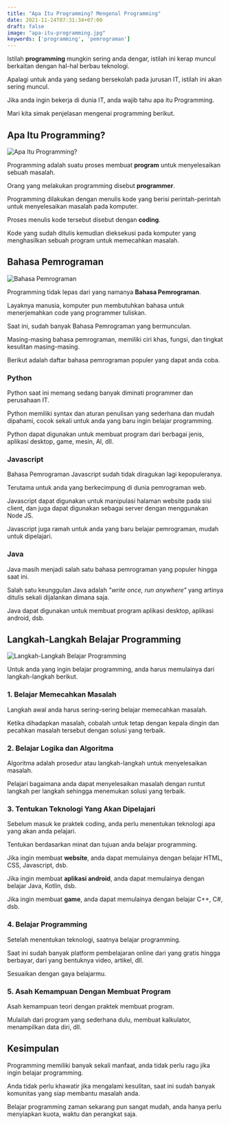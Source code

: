 ```yaml
---
title: "Apa Itu Programming? Mengenal Programming"
date: 2021-11-24T07:31:34+07:00
draft: false
image: "apa-itu-programming.jpg"
keywords: ['programming', 'pemrograman']
---
```


Istilah __programming__ mungkin sering anda dengar, istilah ini kerap muncul berkaitan dengan hal-hal berbau teknologi.

Apalagi untuk anda yang sedang bersekolah pada jurusan IT, istilah ini akan sering muncul.

Jika anda ingin bekerja di dunia IT, anda wajib tahu apa itu Programming. 

Mari kita simak penjelasan mengenai programming berikut.

## Apa Itu Programming?

![Apa Itu Programming?](/posts/articles/apa-itu-programming/apa-itu-programming.jpg)

Programming adalah suatu proses membuat __program__ untuk menyelesaikan sebuah masalah.

Orang yang melakukan programming disebut __programmer__.

Programming dilakukan dengan menulis kode yang berisi perintah-perintah untuk menyelesaikan masalah pada komputer.

Proses menulis kode tersebut disebut dengan __coding__.

Kode yang sudah ditulis kemudian dieksekusi pada komputer yang menghasilkan sebuah program untuk memecahkan masalah.

## Bahasa Pemrograman

![Bahasa Pemrograman](/posts/articles/apa-itu-programming/bahasa-pemrograman.jpg)

Programming tidak lepas dari yang namanya __Bahasa Pemrograman__.

Layaknya manusia, komputer pun membutuhkan bahasa untuk menerjemahkan code yang programmer tuliskan.

Saat ini, sudah banyak Bahasa Pemrograman yang bermunculan.

Masing-masing bahasa pemrograman, memiliki ciri khas, fungsi, dan tingkat kesulitan masing-masing.

Berikut adalah daftar bahasa pemrograman populer yang dapat anda coba.

### Python

Python saat ini memang sedang banyak diminati programmer dan perusahaan IT.

Python memiliki syntax dan aturan penulisan yang sederhana dan mudah dipahami, cocok sekali untuk anda yang baru ingin belajar programming.

Python dapat digunakan untuk membuat program dari berbagai jenis, aplikasi desktop, game, mesin, AI, dll.

### Javascript

Bahasa Pemrograman Javascript sudah tidak diragukan lagi kepopuleranya.

Terutama untuk anda yang berkecimpung di dunia pemrograman web.

Javascript dapat digunakan untuk manipulasi halaman website pada sisi client, dan juga dapat digunakan sebagai server dengan menggunakan Node JS.

Javascript juga ramah untuk anda yang baru belajar pemrograman, mudah untuk dipelajari.

### Java

Java masih menjadi salah satu bahasa pemrograman yang populer hingga saat ini.

Salah satu keunggulan Java adalah _"write once, run anywhere"_ yang artinya ditulis sekali dijalankan dimana saja.

Java dapat digunakan untuk membuat program aplikasi desktop, aplikasi android, dsb.

## Langkah-Langkah Belajar Programming

![Langkah-Langkah Belajar Programming](/posts/articles/apa-itu-programming/langkah-belajar-programming.jpg)

Untuk anda yang ingin belajar programming, anda harus memulainya dari langkah-langkah berikut.

### 1. Belajar Memecahkan Masalah

Langkah awal anda harus sering-sering belajar memecahkan masalah.

Ketika dihadapkan masalah, cobalah untuk tetap dengan kepala dingin dan pecahkan masalah tersebut dengan solusi yang terbaik.

### 2. Belajar Logika dan Algoritma

Algoritma adalah prosedur atau langkah-langkah untuk menyelesaikan masalah.

Pelajari bagaimana anda dapat menyelesaikan masalah dengan runtut langkah per langkah sehingga menemukan solusi yang terbaik.

### 3. Tentukan Teknologi Yang Akan Dipelajari

Sebelum masuk ke praktek coding, anda perlu menentukan teknologi apa yang akan anda pelajari.

Tentukan berdasarkan minat dan tujuan anda belajar programming.

Jika ingin membuat __website__, anda dapat memulainya dengan belajar HTML, CSS, Javascript, dsb.

Jika ingin membuat __aplikasi android__, anda dapat memulainya dengan belajar Java, Kotlin, dsb.

Jika ingin membuat __game__, anda dapat memulainya dengan belajar C++, C#, dsb.

### 4. Belajar Programming

Setelah menentukan teknologi, saatnya belajar programming.

Saat ini sudah banyak platform pembelajaran online dari yang gratis hingga berbayar, dari yang bentuknya video, artikel, dll.

Sesuaikan dengan gaya belajarmu.

### 5. Asah Kemampuan Dengan Membuat Program

Asah kemampuan teori dengan praktek membuat program.

Mulailah dari program yang sederhana dulu, membuat kalkulator, menampilkan data diri, dll.

## Kesimpulan

Programming memiliki banyak sekali manfaat, anda tidak perlu ragu jika ingin belajar programming.

Anda tidak perlu khawatir jika mengalami kesulitan, saat ini sudah banyak komunitas yang siap membantu masalah anda.

Belajar programming zaman sekarang pun sangat mudah, anda hanya perlu menyiapkan kuota, waktu dan perangkat saja.